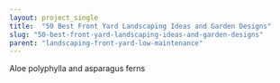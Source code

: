 ```yaml
---
layout: project_single
title:  "50 Best Front Yard Landscaping Ideas and Garden Designs"
slug: "50-best-front-yard-landscaping-ideas-and-garden-designs"
parent: "landscaping-front-yard-low-maintenance"
---
```

Aloe polyphylla and asparagus ferns